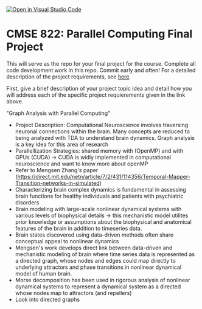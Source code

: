 [![Open in Visual Studio Code](https://classroom.github.com/assets/open-in-vscode-718a45dd9cf7e7f842a935f5ebbe5719a5e09af4491e668f4dbf3b35d5cca122.svg)](https://classroom.github.com/online_ide?assignment_repo_id=14256427&assignment_repo_type=AssignmentRepo)

# CMSE 822: Parallel Computing Final Project

This will serve as the repo for your final project for the course. Complete all code development work in this repo. Commit early and often! For a detailed description of the project requirements, see [here](https://cmse822.github.io/projects).

First, give a brief description of your project topic idea and detail how you will address each of the specific project requierements given in the link above.

"Graph Analysis with Parallel Computing"

- Project Description: Computational Neuroscience involves traversing neuronal connections within the brain. Many concepts are reduced to being analyzed with TDA to understand brain dynamics. Graph analysis is a key idea for this area of research
- Parallellization Strategies: shared memory with (OpenMP) and with GPUs (CUDA) -> CUDA is widly implemented in computational neuroscience and
want to know more about openMP
- Refer to Mengsen Zhang's paper (https://direct.mit.edu/netn/article/7/2/431/114356/Temporal-Mapper-Transition-networks-in-simulated)
- Characterizing brain complex dynamics is fundamental in assessing brain functions for healthy individuals and patients with psychiatric disorders
- Brain modeling with large-scale nonlinear dynamical systems with various levels of biophysical details -> this mechanistic model utilites prior knowledge or assumptions about the biophysical and anatomical features of the brain in addition to timeseries data.
- Brain states discovered using data-driven methods often share conceptual appeal to nonlinear dynamics
- Mengsen's work develops direct link between data-driven and mechanistic modeling of brain where time series data is represented as a directed graph, whose nodes and edges could map directly to underlying attractors and phase transitions in nonlinear dynamical model of human brain.
- Morse decomposition has been used in rigorous analysis of nonlinear dynamical systems to represent a dynamical system as a directed whose nodes map to attractors (and repellers)
- Look into directed graphs
